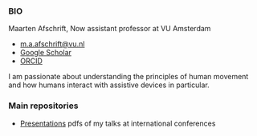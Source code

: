 <!--
**MaartenAfschrift/MaartenAfschrift** is a ✨ _special_ ✨ repository because its `README.md` (this file) appears on your GitHub profile.

Here are some ideas to get you started:

- 🔭 I’m currently working on ...
- 🌱 I’m currently learning ...
- 👯 I’m looking to collaborate on ...
- 🤔 I’m looking for help with ...
- 💬 Ask me about ...
- 📫 How to reach me: ...
- 😄 Pronouns: ...
- ⚡ Fun fact: ...
-->

### BIO

Maarten Afschrift, Now assistant professor at VU Amsterdam

- m.a.afschrift@vu.nl
- [Google Scholar](https://scholar.google.com/citations?user=FtnuwWQAAAAJ&hl=en)
- [ORCID](https://orcid.org/0000-0002-9120-7925)

I am passionate about understanding the principles of human movement and how humans interact with assistive devices in particular. 

### Main repositories


- [Presentations](https://github.com/MaartenAfschrift/Presentations) pdfs of my talks at international conferences

